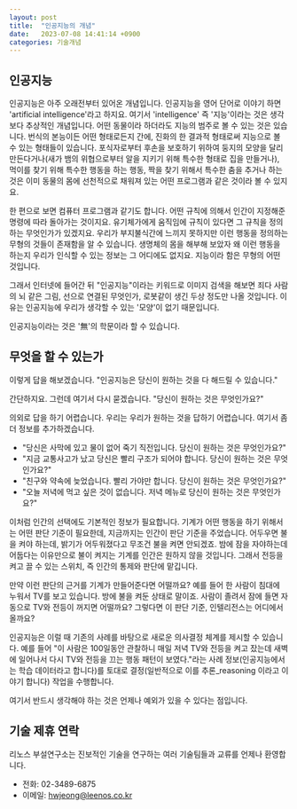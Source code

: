 ```yaml
---
layout: post
title:  "인공지능의 개념"
date:   2023-07-08 14:41:14 +0900
categories: 기술개념
---
```

인공지능
---

인공지능은 아주 오래전부터 있어온 개념입니다. 인공지능을 영어 단어로 이야기 하면 'artificial intelligence'라고 하지요. 여기서 'intelligence' 즉 '지능'이라는 것은 생각보다 추상적인 개념입니다. 어떤 동물이라 하더라도 지능의 범주로 볼 수 있는 것은 있습니다. 번식의 본능이든 어떤 형태로든지 간에, 진화의 한 결과적 형태로써 지능으로 볼 수 있는 형태들이 있습니다. 포식자로부터 후손을 보호하기 위하여 둥지의 모양을 달리 만든다거나(새가 뱀의 위협으로부터 알을 지키기 위해 특수한 형태로 집을 만들거나), 먹이를 찾기 위해 특수한 행동을 하는 행동, 짝을 찾기 위해서 특수한 춤을 추거나 하는 것은 이미 동물의 몸에 선천적으로 채워져 있는 어떤 프로그램과 같은 것이라 볼 수 있지요.

한 편으로 보면 컴퓨터 프로그램과 같기도 합니다. 어떤 규칙에 의해서 인간이 지정해준 명령에 따라 돌아가는 것이지요. 유기체가에게 움직임에 규칙이 있다면 그 규칙을 정의하는 무엇인가가 있겠지요. 우리가 부지불식간에 느끼지 못하지만 이런 행동을 정의하는 무형의 것들이 존재함을 알 수 있습니다. 생명체의 몸을 해부해 보았자 왜 이런 행동을 하는지 우리가 인식할 수 있는 정보는 그 어디에도 없지요. 지능이라 함은 무형의 어떤 것입니다.

그래서 인터넷에 들어간 뒤 "인공지능"이라는 키워드로 이미지 검색을 해보면 죄다 사람의 뇌 같은 그림, 선으로 연결된 무엇인가, 로봇같이 생긴 두상 정도만 나올 것입니다. 이유는 인공지능에 우리가 생각할 수 있는 '모양'이 없기 때문입니다.

인공지능이라는 것은 '無'의 학문이라 할 수 있습니다.

무엇을 할 수 있는가
---
이렇게 답을 해보겠습니다. "인공지능은 당신이 원하는 것을 다 해드릴 수 있습니다."

간단하지요. 그런데 여기서 다시 묻겠습니다. "당신이 원하는 것은 무엇인가요?"

의외로 답을 하기 어렵습니다. 우리는 우리가 원하는 것을 답하기 어렵습니다. 여기서 좀 더 정보를 추가하겠습니다.

- "당신은 사막에 있고 물이 없어 죽기 직전입니다. 당신이 원하는 것은 무엇인가요?"
- "지금 교통사고가 났고 당신은 빨리 구조가 되어야 합니다. 당신이 원하는 것은 무엇인가요?"
- "친구와 약속에 늦었습니다. 빨리 가야만 합니다. 당신이 원하는 것은 무엇인가요?"
- "오늘 저녁에 먹고 싶은 것이 없습니다. 저녁 메뉴로 당신이 원하는 것은 무엇인가요?"

이처럼 인간의 선택에도 기본적인 정보가 필요합니다. 기계가 어떤 행동을 하기 위해서는 어떤 판단 기준이 필요한데, 지금까지는 인간이 판단 기준을 주었습니다. 어두우면 불을 켜야 하는데, 밝기가 어두워졌다고 무조건 불을 켜면 안되겠죠. 밤에 잠을 자야하는데 어둡다는 이유만으로 불이 켜지는 기계를 인간은 원하지 않을 것입니다. 그래서 전등을 켜고 끌 수 있는 스위치, 즉 인간의 통제와 판단에 맡깁니다.

만약 이런 판단의 근거를 기계가 만들어준다면 어떨까요? 예를 들어 한 사람이 침대에 누워서 TV를 보고 있습니다. 방에 불을 켜둔 상태로 말이죠. 사람이 졸려서 잠에 들면 자동으로 TV와 전등이 꺼지면 어떨까요? 그렇다면 이 판단 기준, 인텔리전스는 어디에서 올까요?

인공지능은 이럴 때 기존의 사례를 바탕으로 새로운 의사결정 체계를 제시할 수 있습니다. 예를 들어 "이 사람은 100일동안 관찰하니 매일 저녁 TV와 전등을 켜고 잤는데 새벽에 일어나서 다시 TV와 전등을 끄는 행동 패턴이 보였다."라는 사례 정보(인공지능에서는 학습 데이터라고 합니다)를 토대로 결정(일반적으로 이를 추론_reasoning 이라고 이야기 합니다) 작업을 수행합니다.

여기서 반드시 생각해야 하는 것은 언제나 예외가 있을 수 있다는 점입니다. 


기술 제휴 연락
-----
리노스 부설연구소는 진보적인 기술을 연구하는 여러 기술팀들과 교류를 언제나 환영합니다.

- 전화: 02-3489-6875
- 이메일: hwjeong@leenos.co.kr
